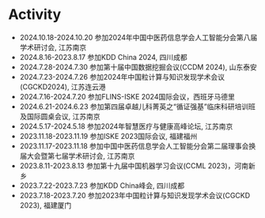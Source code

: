 # <i class="fas fa-cog fa-spin"></i> Activity
- 2024.10.18-2024.10.20 参加2024年中国中医药信息学会人工智能分会第八届学术研讨会, 江苏南京
- 2024.8.16-2023.8.17 参加KDD China 2024, 四川成都
- 2024.7.28-2024.7.30 参加第十届中国数据挖掘会议(CCDM 2024), 山东泰安
- 2024.7.23-2024.7.26 参加2024年中国粒计算与知识发现学术会议(CGCKD2024), 江苏连云港
- 2024.7.16-2024.7.20 参加FLINS-ISKE 2024国际会议，西班牙马德里
- 2024.6.21-2024.6.23 参加第四届卓越儿科菁英之“循证强基”临床科研培训班及国际圆桌会议, 江苏南京
- 2024.5.17-2024.5.18 参加2024年智慧医疗与健康高峰论坛, 江苏南京
- 2023.11.18-2023.11.19 参加ISKE 2023国际会议, 福建福州
- 2023.11.17-2023.11.18 参加中国中医药信息学会人工智能分会第二届理事会换届大会暨第七届学术研讨会, 江苏南京
- 2023.8.11-2023.8.13 参加第十九届中国机器学习会议(CCML 2023)，河南新乡
- 2023.7.22-2023.7.23 参加KDD China峰会, 四川成都
- 2023.7.18-2023.7.20 参加2023年中国粒计算与知识发现学术会议(CGCKD 2023), 福建厦门
 
